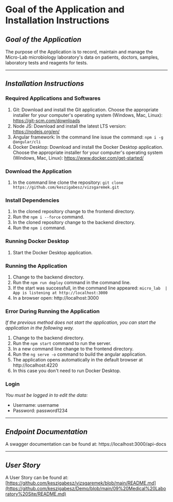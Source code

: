 # Goal of the Application and Installation Instructions

## *Goal of the Application*
The purpose of the Application is to record, maintain and manage the Micro-Lab microbiology laboratory's data on patients, doctors, samples, laboratory tests and reagents for tests.

---

## *Installation Instructions*

### **Required Applications and Softwares**
1. Git: Download and install the Git application. Choose the appropriate installer for your computer's operating system (Windows, Mac, Linux): https://git-scm.com/downloads
2. Node JS: Download and install the latest LTS version: https://nodejs.org/en/
3. Angular framework: In the command line issue the command: `npm i -g @angular/cli`
4. Docker Desktop: Download and install the Docker Desktop application. Choose the appropriate installer for your computer's operating system (Windows, Mac, Linux): https://www.docker.com/get-started/

### **Download the Application**
1. In the command line clone the repository: `git clone https://github.com/keszigabesz/vizsgaremek.git`

### **Install Dependencies**
1. In the cloned repository change to the frontend directory.
2. Run the `npm i --force` command.
3. In the cloned repository change to the backend directory.
2. Run the `npm i` command.

### **Running Docker Desktop**
1. Start the Docker Desktop application.

### **Running the Application**
1. Change to the backend directory.
2. Run the `npm run deploy` command in the command line.
3. If the start was successfull, in the command line appeared: `micro_lab  | App is listening at http://localhost:3000`
4. In a browser open: http://localhost:3000

### **Error During Running the Application**
*If the previous method does not start the application, you can start the application in the following way.*
1. Change to the backend directory.
2. Run the `npm start` command to run the server.
3. In a new command line change to the frontend directory.
4. Run the `ng serve -o` command to build the angular application.
5. The application opens automatically in the default browser at http://localhost:4220
6. In this case you don't need to run Docker Desktop.

### **Login**  
*You must be logged in to edit the data:*  

- Username: username 
- Password: password1234

---
## *Endpoint Documentation*
A swagger documentation can be found at: https://localhost:3000/api-docs

---
## *User Story*
A User Story can be found at: [https://github.com/keszigabesz/vizsgaremek/blob/main/README.md](https://github.com/keszigabesz/Demo/blob/main/09%20Medical%20Laboratory%20Site/README.md)
